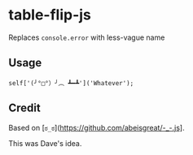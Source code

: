 # table-flip-js

Replaces `console.error` with less-vague name


## Usage

    self['(╯°□°）╯︵ ┻━┻']('Whatever');


## Credit

Based on [`ಠ_ಠ`](https://github.com/abeisgreat/-_-.js].

This was Dave's idea.
